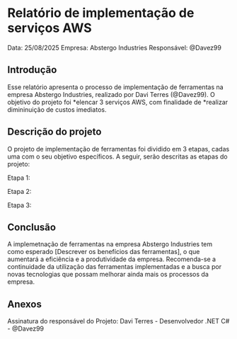 # Relatório de implementação de serviços AWS

Data: 25/08/2025
Empresa: Abstergo Industries
Responsável: @Davez99

## Introdução
Esse relatório apresenta o processo de implementação de ferramentas na empresa Abstergo Industries, realizado por Davi Terres (@Davez99). O objetivo do projeto foi *elencar 3 serviços AWS, com finalidade de *realizar dimininuição de custos imediatos.

## Descrição do projeto 
O projeto de implementação de ferramentas foi dividido em 3 etapas, cadas uma com o seu objetivo específicos. A seguir, serão descritas as etapas do projeto:

Etapa 1:

Etapa 2:

Etapa 3:

## Conclusão

A implemetnação de ferramentas na empresa Abstergo Industries tem como esperado [Descrever os benefícios das ferramentas], o que aumentará a eficiência e a produtividade da empresa. Recomenda-se a continuidade da utilização das ferramentas implementadas e a busca por novas tecnologias que possam melhorar ainda mais os processos da empresa.

## Anexos




Assinatura do responsável do Projeto:
Davi Terres - Desenvolvedor .NET C# - @Davez99 